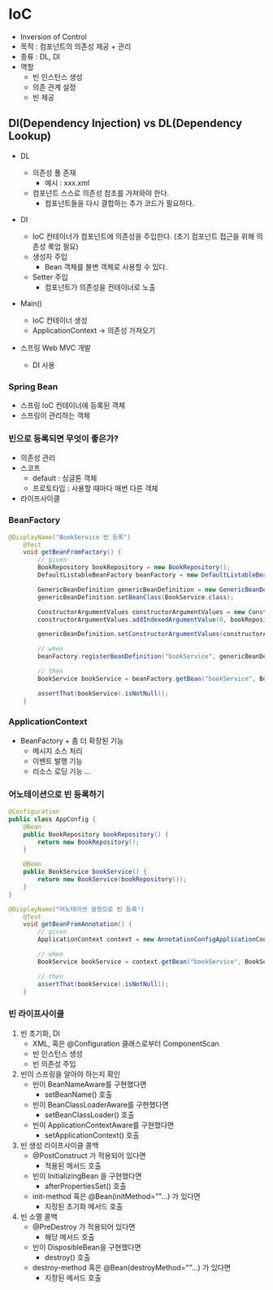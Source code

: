 # IoC
- Inversion of Control
- 목적 : 컴포넌트의 의존성 제공 + 관리
- 종류 : DL, DI
- 역할
	- 빈 인스턴스 생성
	- 의존 관계 설정
	- 빈 제공

## DI(Dependency Injection) vs DL(Dependency Lookup)
- DL
	- 의존성 풀 존재
		- 예시 : xxx.xml
	- 컴포넌트 스스로 의존성 참조를 가져와야 한다.
		- 컴포넌트들을 다시 결합하는 추가 코드가 필요하다.

- DI
	- IoC 컨테이너가 컴포넌트에 의존성을 주입한다. (초기 컴포넌트 접근을 위해 의존성 룩업 필요)
	- 생성자 주입
		- Bean 객체를 불변 객체로 사용할 수 있다.
	- Setter 주입
		- 컴포넌트가 의존성을 컨테이너로 노출

- Main()
	- IoC 컨테이너 생성
	- ApplicationContext -> 의존성 가져오기
- 스프링 Web MVC 개발
	- DI 사용

### Spring Bean
- 스프링 IoC 컨테이너에 등록된 객체
- 스프링이 관리하는 객체

### 빈으로 등록되면 무엇이 좋은가?
- 의존성 관리
- 스코프
	- default : 싱글톤 객체
	- 프로토타입 : 사용할 때마다 매번 다른 객체
- 라이프사이클

### BeanFactory
```java
@DisplayName("BookService 빈 등록")
    @Test
    void getBeanFromFactory() {
        // given
        BookRepository bookRepository = new BookRepository();
        DefaultListableBeanFactory beanFactory = new DefaultListableBeanFactory();

        GenericBeanDefinition genericBeanDefinition = new GenericBeanDefinition();
        genericBeanDefinition.setBeanClass(BookService.class);

        ConstructorArgumentValues constructorArgumentValues = new ConstructorArgumentValues();
        constructorArgumentValues.addIndexedArgumentValue(0, bookRepository);

        genericBeanDefinition.setConstructorArgumentValues(constructorArgumentValues);

        // when
        beanFactory.registerBeanDefinition("bookService", genericBeanDefinition);

        // then
        BookService bookService = beanFactory.getBean("bookService", BookService.class);

        assertThat(bookService).isNotNull();
    }
```

### ApplicationContext
- BeanFactory + 좀 더 확장된 기능
	- 메시지 소스 처리
	- 이벤트 발행 기능
	- 리소스 로딩 기능
	...

### 어노테이션으로 빈 등록하기
```java
@Configuration
public class AppConfig {
    @Bean
    public BookRepository bookRepository() {
        return new BookRepository();
    }

    @Bean
    public BookService bookService() {
        return new BookService(bookRepository());
    }
}
```
```java
@DisplayName("어노테이션 설정으로 빈 등록")
    @Test
    void getBeanFromAnnotation() {
        // given
        ApplicationContext context = new AnnotationConfigApplicationContext(AppConfig.class);

        // when
        BookService bookService = context.getBean("bookService", BookService.class);

        // then
        assertThat(bookService).isNotNull();
    }
```

### 빈 라이프사이클
1. 빈 초기화, DI
	- XML, 혹은 @Configuration 클래스로부터 ComponentScan
	- 빈 인스턴스 생성
	- 빈 의존성 주입
2. 빈이 스프링을 알아야 하는지 확인
	- 빈이 BeanNameAware를 구현했다면
		- setBeanName() 호출
	- 빈이 BeanClassLoaderAware를 구현했다면
		- setBeanClassLoader() 호출
	- 빈이 ApplicationContextAware를 구현했다면
		- setApplicationContext() 호출
3. 빈 생성 라이프사이클 콜백
	- @PostConstruct 가 적용되어 있다면
		- 적용된 메서드 호출
	- 빈이 InitializingBean 을 구현했다면
		- afterPropertiesSet() 호출
	- init-method 혹은 @Bean(initMethod=""...) 가 있다면
		- 지정된 초기화 메서드 호출
4. 빈 소멸 콜백
	- @PreDestroy 가 적용되어 있다면
		- 해당 메서드 호출
	- 빈이 DisposibleBean을 구현했다면
		- destroy() 호출
	- destroy-method 혹은 @Bean(destroyMethod=""...) 가 있다면
		- 지정된 메서드 호출
